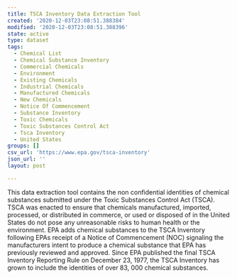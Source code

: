 ```yaml
---
title: TSCA Inventory Data Extraction Tool
created: '2020-12-03T23:08:51.388384'
modified: '2020-12-03T23:08:51.388396'
state: active
type: dataset
tags:
  - Chemical List
  - Chemical Substance Inventory
  - Commercial Chemicals
  - Environment
  - Existing Chemicals
  - Industrial Chemicals
  - Manufactured Chemicals
  - New Chemicals
  - Notice Of Commencement
  - Substance Inventory
  - Toxic Chemicals
  - Toxic Substances Control Act
  - Tsca Inventory
  - United States
groups: []
csv_url: 'https://www.epa.gov/tsca-inventory'
json_url: ''
layout: post

---
```

This data extraction tool contains the non confidential identities of chemical substances submitted under the Toxic Substances Control Act (TSCA). TSCA was enacted to ensure that chemicals manufactured,  imported,  processed,  or distributed in commerce,  or used or disposed of in the United States do not pose any unreasonable risks to human health or the environment. EPA adds chemical substances to the TSCA Inventory following EPAs receipt of a Notice of Commencement (NOC) signaling the manufacturers intent to produce a chemical substance that EPA has previously reviewed and approved. Since EPA published the final TSCA Inventory Reporting Rule on December 23,  1977,  the TSCA Inventory has grown to include the identities of over 83, 000 chemical substances.
